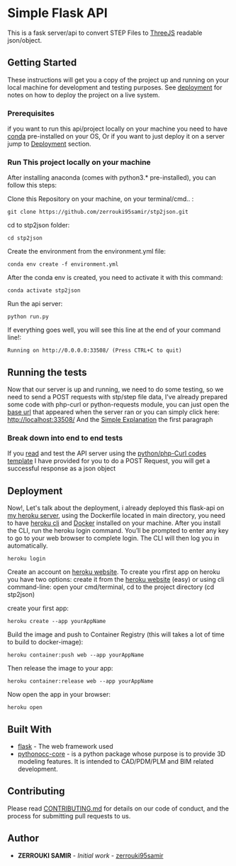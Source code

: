 # Simple Flask API

This is a fask server/api to convert STEP Files to [ThreeJS](https://threejs.org/docs/index.html#manual/en/introduction/Creating-a-scene) readable json/object. 

## Getting Started

These instructions will get you a copy of the project up and running on your local machine for development and testing purposes. See [deployment](#deployment) for notes on how to deploy the project on a live system.

### Prerequisites

if you want to run this api/project locally on your machine you need to have [conda](https://www.anaconda.com/products/individual) pre-installed on your OS, 
Or if you want to just deploy it on a server jump to [Deployment](#deployment) section.

### Run This project locally on your machine

After installing anaconda (comes with python3.* pre-installed), you can follow this steps:

Clone this Repository on your machine, on your terminal/cmd.. :

```
git clone https://github.com/zerrouki95samir/stp2json.git
```
cd to stp2json folder:

```
cd stp2json
```

Create the environment from the environment.yml file:

```
conda env create -f environment.yml
```

After the conda env is created, you need to activate it with this command:

```
conda activate stp2json
```

Run the api server:

```
python run.py
```

If everything goes well, you will see this line at the end of your command line!:  

```
Running on http://0.0.0.0:33508/ (Press CTRL+C to quit)
```

## Running the tests

Now that our server is up and running, we need to do some testing, so we need to send a POST requests with stp/step file data, I've already prepared some code with php-curl or python-requests  module, you can just open the [base url](http://localhost:33508/) that appeared when the server ran or you can simply click here: [http://localhost:33508/](http://localhost:33508/) 
And the [Simple Explanation](http://localhost:33508/) the first paragraph

### Break down into end to end tests

If you [read](https://stp2jsonv2.herokuapp.com/) and test the API server using the [python/php-Curl codes template](https://stp2jsonv2.herokuapp.com/stp2json) I have provided for you to do a POST Request, you will get a successful response as a json object


## Deployment

Now!, Let's talk about the deployment, i already deployed this flask-api on [my heroku server](https://stp2jsonv2.herokuapp.com/), using the Dockerfile located in main directory, 
you need to have [heroku cli](https://devcenter.heroku.com/articles/heroku-cli) and [Docker](https://docs.docker.com/desktop/) installed on your machine.
After you install the CLI, run the heroku login command. You’ll be prompted to enter any key to go to your web browser to complete login. 
The CLI will then log you in automatically.

```
heroku login
```

Create an account on [heroku website](https://www.heroku.com/). To create you rfirst app on heroku you have two options: 
create it from the [heroku website](https://dashboard.heroku.com/new-app) (easy) or using cli command-line:
open your cmd/terminal, cd to the project directory (cd stp2json)

create your first app:
```
heroku create --app yourAppName
```

Build the image and push to Container Registry (this will takes a lot of time to build to docker-image):

```
heroku container:push web --app yourAppName
```

Then release the image to your app:

```
heroku container:release web --app yourAppName
```

Now open the app in your browser:

```
heroku open
```







## Built With

* [flask](https://flask.palletsprojects.com/en/1.1.x/) - The web framework used
* [pythonocc-core](https://github.com/tpaviot/pythonocc-core) - is a python package whose purpose is to provide 3D modeling features. It is intended to CAD/PDM/PLM and BIM related development.

## Contributing

Please read [CONTRIBUTING.md](https://gist.github.com/PurpleBooth/b24679402957c63ec426) for details on our code of conduct, and the process for submitting pull requests to us.

## Author

* **ZERROUKI SAMIR** - *Initial work* - [zerrouki95samir](https://github.com/zerrouki95samir)
